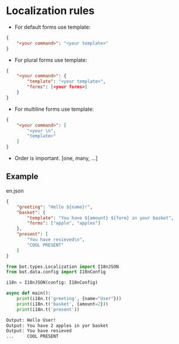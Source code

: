 # Localization rules
- For default forms use template:
```json
{
    "<your command>": "<your template>"
}
```
- For plural forms use template: 
```json 
{ 
    "<your command>": {
        "template": "<your template>",
        "forms": [<your forms>]
    }
}
```
- For multiline forms use template: 
```json 
{ 
    "<your command>": [
        "<your \n",
        "template>"
    ]
}
```
- Order is important.
[one, many, ...]

## Example
en.json
```json
{
    "greeting": "Hello ${name}!",
    "basket": {
        "template": "You have ${amount} ${form} in your basket",
        "forms": ["apple", "apples"]
    },
    "present": [
        "You have resieved\n",
        "COOL PRESENT"
    ]
}
```
```python
from bot.types.Localization import I18nJSON
from bot.data.config import I18nConfig

i18n = I18nJSON(config: I18nConfig)

async def main():
    print(i18n.t('greeting', {name="User"}))
    print(i18n.t('basket', {amount=2}))
    print(i18n.t('present'))
```
```bash
Output: Hello User!
Output: You have 2 apples in yor basket
Output: You have resieved
...     COOL PRESENT
```
